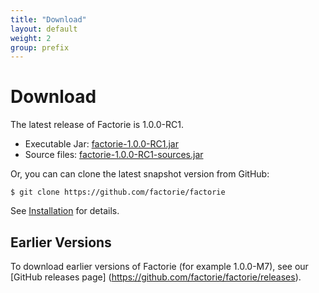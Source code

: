 ```yaml
---
title: "Download"
layout: default
weight: 2
group: prefix
---
```


Download
===

The latest release of Factorie is 1.0.0-RC1.

- Executable Jar: [factorie-1.0.0-RC1.jar](https://github.com/factorie/factorie/releases/download/factorie-1.0.0-RC1/factorie-1.0.0-RC1.jar)
- Source files: [factorie-1.0.0-RC1-sources.jar](https://github.com/factorie/factorie/releases/download/factorie-1.0.0-RC1/factorie-1.0.0-RC1-sources.jar)

Or, you can can clone the latest snapshot version from GitHub:

```
$ git clone https://github.com/factorie/factorie
```

See [Installation](tutorials/UsersGuide02Installation.html) for details.

Earlier Versions
---

To download earlier versions of Factorie (for example 1.0.0-M7), see our [GitHub releases page] (https://github.com/factorie/factorie/releases).
